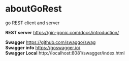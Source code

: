 # aboutGoRest
go REST client and server

**REST server**
https://gin-gonic.com/docs/introduction/

**Swagger**
https://github.com/swaggo/swag
<br/>
**Swagger info**
https://goswagger.io/
<br/>
**Swagger Local**
http://localhost:8081/swagger/index.html